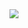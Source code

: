<img align="right" src="https://github-readme-stats.vercel.app/api?username=benjamin-gambling&show_icons=true&hide_title=true" />



